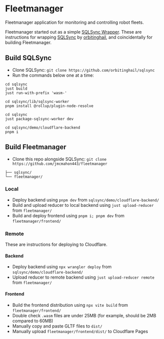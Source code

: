 # Fleetmanager
Fleetmanager application for monitoring and controlling robot fleets.

Fleetmanager started out as a simple [SQLSync Wrapper](https://github.com/jmcmahon443/sqlsync-wrapper). These are instructions for wrapping [SQLSync](https://github.com/orbitinghail/sqlsync) by [orbitinghail](https://github.com/orbitinghail), and coincidentally for building Fleetmanager.

## Build SQLSync
* Clone SQLSync: `git clone https://github.com/orbitinghail/sqlsync`
* Run the commands below one at a time:
```
cd sqlsync
just build
just run-with-prefix 'wasm-'

cd sqlsync/lib/sqlsync-worker
pnpm install @rollup/plugin-node-resolve

cd sqlsync
just package-sqlsync-worker dev

cd sqlsync/demo/cloudflare-backend
pnpm i
```

## Build Fleetmanager
* Clone this repo alongside SQLSync: `git clone https://github.com/jmcmahon443/fleetmanager`
```
├── sqlsync/
└── fleetmanager/
```

### Local
* Deploy backend using `pnpm dev` from `sqlsync/demo/cloudflare-backend/`
* Build and upload reducer to local backend using `just upload-reducer` from `fleetmanager/`
* Build and deploy frontend using `pnpm i; pnpm dev` from `fleetmanager/frontend/`

### Remote
These are instructions for deploying to Cloudflare.

#### Backend
* Deploy backend using `npx wrangler deploy` from `sqlsync/demo/cloudflare-backend/`
* Upload reducer to remote backend using `just upload-reducer remote` from `fleetmanager/`

#### Frontend
* Build the frontend distribution using `npx vite build` from `fleetmanager/frontend/`
* Double check `.wasm` files are under 25MB (for example, should be 2MB compared to 60MB)
* Manually copy and paste GLTF files to `dist/`
* Manually upload `fleetmanager/frontend/dist/` to Cloudflare Pages
